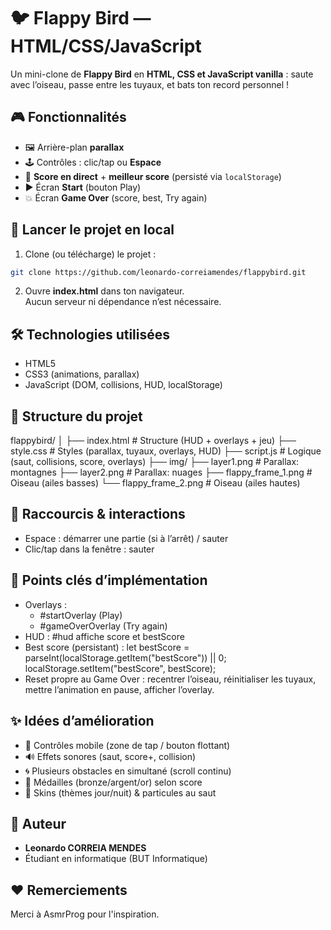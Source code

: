 # 🐦 Flappy Bird — HTML/CSS/JavaScript

Un mini-clone de **Flappy Bird** en **HTML, CSS et JavaScript vanilla** : saute avec l’oiseau, passe entre les tuyaux, et bats ton record personnel !

## 🎮 Fonctionnalités

- 🖼 Arrière-plan **parallax**
- 🕹 Contrôles : clic/tap ou **Espace**
- 🧮 **Score en direct** + **meilleur score** (persisté via `localStorage`)
- ▶️ Écran **Start** (bouton Play)
- 💥 Écran **Game Over** (score, best, Try again)

## 🚀 Lancer le projet en local

1. Clone (ou télécharge) le projet :

```bash
git clone https://github.com/leonardo-correiamendes/flappybird.git
```

2. Ouvre **index.html** dans ton navigateur.  
   Aucun serveur ni dépendance n’est nécessaire.

## 🛠️ Technologies utilisées

- HTML5
- CSS3 (animations, parallax)
- JavaScript (DOM, collisions, HUD, localStorage)

## 📂 Structure du projet

flappybird/
│
├── index.html              # Structure (HUD + overlays + jeu)
├── style.css               # Styles (parallax, tuyaux, overlays, HUD)
├── script.js               # Logique (saut, collisions, score, overlays)
├── img/
    ├── layer1.png          # Parallax: montagnes
    ├── layer2.png          # Parallax: nuages
    ├── flappy_frame_1.png  # Oiseau (ailes basses)
    └── flappy_frame_2.png  # Oiseau (ailes hautes)

## 🎯 Raccourcis & interactions

- Espace : démarrer une partie (si à l’arrêt) / sauter
- Clic/tap dans la fenêtre : sauter

## 🧩 Points clés d’implémentation

- Overlays :
  - #startOverlay (Play)
  - #gameOverOverlay (Try again)
- HUD : #hud affiche score et bestScore
- Best score (persistant) :
  let bestScore = parseInt(localStorage.getItem("bestScore")) || 0;
  localStorage.setItem("bestScore", bestScore);
- Reset propre au Game Over : recentrer l’oiseau, réinitialiser les tuyaux, mettre l’animation en pause, afficher l’overlay.

## ✨ Idées d’amélioration

- 📱 Contrôles mobile (zone de tap / bouton flottant)
- 🔊 Effets sonores (saut, score+, collision)
- 🌀 Plusieurs obstacles en simultané (scroll continu)
- 🏅 Médailles (bronze/argent/or) selon score
- 🌈 Skins (thèmes jour/nuit) & particules au saut

## 👤 Auteur

- **Leonardo CORREIA MENDES**
- Étudiant en informatique (BUT Informatique)

## ❤️ Remerciements

Merci à AsmrProg pour l'inspiration.
